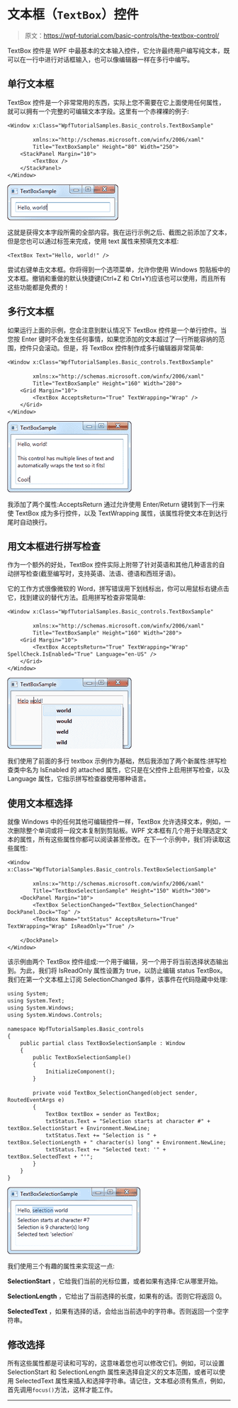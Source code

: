 # 文本框（`TextBox`）控件

> 原文：<https://wpf-tutorial.com/basic-controls/the-textbox-control/>

TextBox 控件是 WPF 中最基本的文本输入控件，它允许最终用户编写纯文本，既可以在一行中进行对话框输入，也可以像编辑器一样在多行中编写。

## 单行文本框

TextBox 控件是一个非常常用的东西，实际上您不需要在它上面使用任何属性，就可以拥有一个完整的可编辑文本字段。这里有一个赤裸裸的例子:

```
<Window x:Class="WpfTutorialSamples.Basic_controls.TextBoxSample"

        xmlns:x="http://schemas.microsoft.com/winfx/2006/xaml"
        Title="TextBoxSample" Height="80" Width="250">
    <StackPanel Margin="10">
		<TextBox />
	</StackPanel>
</Window>
```

![](img/8d97f048b8f9618a71dd6f2e9cbf19d7.png "A simple TextBox control")

这就是获得文本字段所需的全部内容。我在运行示例之后、截图之前添加了文本，但是您也可以通过标签来完成，使用 text 属性来预填充文本框:

<input type="hidden" name="IL_IN_ARTICLE">

```
<TextBox Text="Hello, world!" />
```

尝试右键单击文本框。你将得到一个选项菜单，允许你使用 Windows 剪贴板中的文本框。撤销和重做的默认快捷键(Ctrl+Z 和 Ctrl+Y)应该也可以使用，而且所有这些功能都是免费的！

## 多行文本框

如果运行上面的示例，您会注意到默认情况下 TextBox 控件是一个单行控件。当您按 Enter 键时不会发生任何事情，如果您添加的文本超过了一行所能容纳的范围，控件只会滚动。但是，将 TextBox 控件制作成多行编辑器非常简单:

```
<Window x:Class="WpfTutorialSamples.Basic_controls.TextBoxSample"

        xmlns:x="http://schemas.microsoft.com/winfx/2006/xaml"
        Title="TextBoxSample" Height="160" Width="280">
    <Grid Margin="10">
		<TextBox AcceptsReturn="True" TextWrapping="Wrap" />
	</Grid>
</Window>
```

![](img/5b0f43a1c255151dcca2af5586c3963d.png "A TextBox control with multiple lines of text")

我添加了两个属性:AcceptsReturn 通过允许使用 Enter/Return 键转到下一行来使 TextBox 成为多行控件，以及 TextWrapping 属性，该属性将使文本在到达行尾时自动换行。

## 用文本框进行拼写检查

作为一个额外的好处，TextBox 控件实际上附带了针对英语和其他几种语言的自动拼写检查(截至编写时，支持英语、法语、德语和西班牙语)。

它的工作方式很像微软的 Word，拼写错误用下划线标出，你可以用鼠标右键点击它，找到建议的替代方法。启用拼写检查非常简单:

```
<Window x:Class="WpfTutorialSamples.Basic_controls.TextBoxSample"

        xmlns:x="http://schemas.microsoft.com/winfx/2006/xaml"
        Title="TextBoxSample" Height="160" Width="280">
    <Grid Margin="10">
		<TextBox AcceptsReturn="True" TextWrapping="Wrap" SpellCheck.IsEnabled="True" Language="en-US" />
	</Grid>
</Window>
```

![](img/e4e772ecf6cbf92f6b99836884c3e17f.png "A TextBox control with automatic spell checking enabled")

我们使用了前面的多行 textbox 示例作为基础，然后我添加了两个新属性:拼写检查类中名为 IsEnabled 的 attached 属性，它只是在父控件上启用拼写检查，以及 Language 属性，它指示拼写检查器使用哪种语言。

## 使用文本框选择

就像 Windows 中的任何其他可编辑控件一样，TextBox 允许选择文本，例如，一次删除整个单词或将一段文本复制到剪贴板。WPF 文本框有几个用于处理选定文本的属性，所有这些属性你都可以阅读甚至修改。在下一个示例中，我们将读取这些属性:

```
<Window x:Class="WpfTutorialSamples.Basic_controls.TextBoxSelectionSample"

        xmlns:x="http://schemas.microsoft.com/winfx/2006/xaml"
        Title="TextBoxSelectionSample" Height="150" Width="300">
	<DockPanel Margin="10">
		<TextBox SelectionChanged="TextBox_SelectionChanged" DockPanel.Dock="Top" />
		<TextBox Name="txtStatus" AcceptsReturn="True" TextWrapping="Wrap" IsReadOnly="True" />

	</DockPanel>
</Window>
```

该示例由两个 TextBox 控件组成:一个用于编辑，另一个用于将当前选择状态输出到。为此，我们将 IsReadOnly 属性设置为 true，以防止编辑 status TextBox。我们在第一个文本框上订阅 SelectionChanged 事件，该事件在代码隐藏中处理:

```
using System;
using System.Text;
using System.Windows;
using System.Windows.Controls;

namespace WpfTutorialSamples.Basic_controls
{
	public partial class TextBoxSelectionSample : Window
	{
		public TextBoxSelectionSample()
		{
			InitializeComponent();
		}

		private void TextBox_SelectionChanged(object sender, RoutedEventArgs e)
		{
			TextBox textBox = sender as TextBox;
			txtStatus.Text = "Selection starts at character #" + textBox.SelectionStart + Environment.NewLine;
			txtStatus.Text += "Selection is " + textBox.SelectionLength + " character(s) long" + Environment.NewLine;
			txtStatus.Text += "Selected text: '" + textBox.SelectedText + "'";
		}
	}
}
```

![](img/57d4e03fb4b03a519b9c829832727b8d.png "A TextBox control with selection status")

我们使用三个有趣的属性来实现这一点:

**SelectionStart** ，它给我们当前的光标位置，或者如果有选择:它从哪里开始。

**SelectionLength** ，它给出了当前选择的长度，如果有的话。否则它将返回 0。

**SelectedText** ，如果有选择的话，会给出当前选中的字符串。否则返回一个空字符串。

## 修改选择

所有这些属性都是可读和可写的，这意味着您也可以修改它们。例如，可以设置 SelectionStart 和 SelectionLength 属性来选择自定义的文本范围，或者可以使用 SelectedText 属性来插入和选择字符串。请记住，文本框必须有焦点，例如，首先调用`focus()`方法，这样才能工作。

* * *